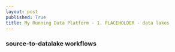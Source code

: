 ```yaml
---
layout: post
published: True
title: My Running Data Platform - 1. PLACEHOLDER - data lakes
---
```


### source-to-datalake workflows